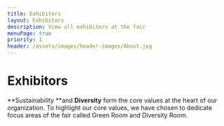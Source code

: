 ```yaml
---
title: Exhibitors
layout: Exhibitors
description: View all exhibitors at the fair
menuPage: true
priority: 1
header: /assets/images/header-images/About.jpg
---
```

# Exhibitors

**Sustainability **and **Diversity** form the core values at the heart of our organization. To highlight our core values, we have chosen to dedicate focus areas of the fair called Green Room and Diversity Room.

